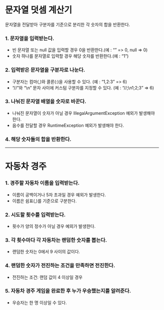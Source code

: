 # 문자열 덧셈 계산기

문자열을 전달받아 구분자를 기준으로 분리한 각 숫자의 합을 반환한다.

### 1. 문자열을 입력받는다.

- 빈 문자열 또는 null 값을 입력할 경우 0을 반환한다.(예 : “” => 0, null => 0)
- 숫자 하나를 문자열로 입력할 경우 해당 숫자를 반환한다.(예 : “1”)

### 2. 입력받은 문자열을 구분자로 나눈다.

- 구분자는 컴마(,)와 콜론(:)을 사용할 수 있다. (예 : “1,2:3” => 6)
- “//”와 “\n” 문자 사이에 커스텀 구분자를 지정할 수 있다. (예 : “//;\n1;2;3” => 6)

### 3. 나눠진 문자열 배열을 숫자로 바꾼다.

- 나눠진 문자열이 숫자가 아닐 경우 IllegalArgumentException 예외가 발생해야 한다.
- 음수를 전달할 경우 RuntimeException 예외가 발생해야 한다.

### 4. 해당 숫자들의 합을 반환한다.

___

# 자동차 경주

### 1. 경주할 자동차 이름을 입력받는다.

- 이름이 공백이거나 5자 초과일 경우 예외가 발생한다.
- 이름은 쉼표(,)를 기준으로 구분한다.

### 2. 시도할 횟수를 입력받는다.

- 횟수가 양의 정수가 아닐 경우 예외가 발생한다.

### 3. 각 횟수마다 각 자동차는 랜덤한 숫자를 뽑는다.

- 랜덤한 숫자는 0에서 9 사이의 값이다.

### 4. 랜덤한 숫자가 전진하는 조건을 만족하면 전진한다.

- 전진하는 조건: 랜덤 값이 4 이상일 경우

### 5. 자동차 경주 게임을 완료한 후 누가 우승했는지를 알려준다.

- 우승자는 한 명 이상일 수 있다.
